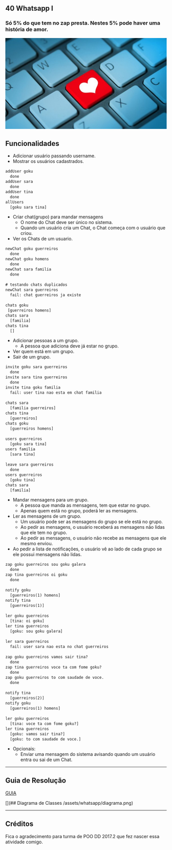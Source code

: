 ## 40 Whatsapp I
### Só 5% do que tem no zap presta. Nestes 5% pode haver uma história de amor.
![](figura.jpg)

## Funcionalidades

- Adicionar usuário passando username.
- Mostrar os usuários cadastrados.

```
addUser goku
  done
addUser sara
  done
addUser tina
  done
allUsers
  [goku sara tina]
```

- Criar chat(grupo) para mandar mensagens
    - O nome do Chat deve ser único no sistema.
    - Quando um usuário cria um Chat, o Chat começa com o usuário que criou.
- Ver os Chats de um usuario.

```
newChat goku guerreiros
  done
newChat goku homens
  done
newChat sara familia
  done

# testando chats duplicados
newChat sara guerreiros
  fail: chat guerreiros ja existe

chats goku
 [guerreiros homens]
chats sara
  [familia]
chats tina
  []
```

- Adicionar pessoas a um grupo.
    - A pessoa que adiciona deve já estar no grupo.
- Ver quem está em um grupo.
- Sair de um grupo.

```
invite goku sara guerreiros
  done
invite sara tina guerreiros
  done
invite tina goku familia
  fail: user tina nao esta em chat familia

chats sara
  [familia guerreiros]
chats tina
  [guerreiros]
chats goku
  [guerreiros homens]

users guerreiros
  [goku sara tina]
users familia
  [sara tina]

leave sara guerreiros
  done
users guerreiros
  [goku tina]
chats sara
  [familia]
```

- Mandar mensagens para um grupo.
    - A pessoa que manda as mensagens, tem que estar no grupo.
    - Apenas quem está no grupo, poderá ler as mensagens.
- Ler as mensagens de um grupo.    
    - Um usuário pode ser as mensagens do grupo se ele está no grupo.
    - Ao pedir as mensagens, o usuário receberá as mensagens não lidas que ele tem no grupo.
    - Ao pedir as mensagens, o usuário não recebe as mensagens que ele mesmo enviou.
- Ao pedir a lista de notificações, o usuário vê ao lado de cada grupo se ele possui mensagens não lidas.

```
zap goku guerreiros sou goku galera
  done
zap tina guerreiros oi goku
  done

notify goku
  [guerreiros(1) homens]
notify tina
  [guerreiros(1)]

ler goku guerreiros
  [tina: oi goku]
ler tina guerreiros
  [goku: sou goku galera]

ler sara guerreiros
  fail: user sara nao esta no chat guerreiros

zap goku guerreiros vamos sair tina?
  done
zap tina guerreiros voce ta com fome goku?
  done
zap goku guerreiros to com saudade de voce.
  done

notify tina
  [guerreiros(2)]
notify goku
  [guerreiros(1) homens]

ler goku guerreiros
  [tina: voce ta com fome goku?]
ler tina guerreiros
  [goku: vamos sair tina?]
  [goku: to com saudade de voce.]
```

- Opcionais:
    - Enviar uma mensagem do sistema avisando quando um usuário entra ou sai de um Chat.

---

## Guia de Resolução
[GUIA](/assets/whatsapp/guide)

[](## Diagrama de Classes /assets/whatsapp/diagrama.png)

---
## Créditos

Fica o agradecimento para turma de POO DD 2017.2 que fez nascer essa atividade comigo.
